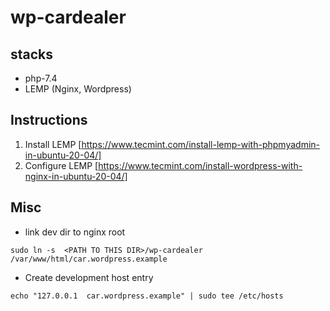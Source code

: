 # wp-cardealer

## stacks

- php-7.4
- LEMP (Nginx, Wordpress)

## Instructions

1. Install LEMP [https://www.tecmint.com/install-lemp-with-phpmyadmin-in-ubuntu-20-04/]
2. Configure LEMP [https://www.tecmint.com/install-wordpress-with-nginx-in-ubuntu-20-04/]

## Misc

- link dev dir to nginx root

```
sudo ln -s  <PATH TO THIS DIR>/wp-cardealer /var/www/html/car.wordpress.example
```

- Create development host entry

```
echo "127.0.0.1  car.wordpress.example" | sudo tee /etc/hosts
```